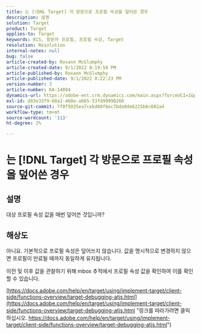 ```yaml
---
title: 는 [!DNL Target] 각 방문으로 프로필 속성을 덮어쓴 경우
description: 설명
solution: Target
product: Target
applies-to: Target
keywords: KCS, 방문자 프로필, 프로필 속성, Target
resolution: Resolution
internal-notes: null
bug: false
article-created-by: Roxann McGlumphy
article-created-date: 9/1/2022 8:19:58 PM
article-published-by: Roxann McGlumphy
article-published-date: 9/1/2022 8:22:23 PM
version-number: 3
article-number: KA-14094
dynamics-url: https://adobe-ent.crm.dynamics.com/main.aspx?forceUCI=1&pagetype=entityrecord&etn=knowledgearticle&id=18d89b6d-332a-ed11-9db1-002248086a27
exl-id: d83e33f9-60a2-468e-a665-53fd99990260
source-git-commit: 7f0f5035ea7cebd60f6ec7bda9de6225b6c602a4
workflow-type: tm+mt
source-wordcount: '113'
ht-degree: 2%

---
```


# 는 [!DNL Target] 각 방문으로 프로필 속성을 덮어쓴 경우

## 설명


대상 프로필 속성 값을 매번 덮어쓴 것입니까?


## 해상도


아니요. 기본적으로 프로필 속성은 덮어쓰지 않습니다. 값을 명시적으로 변경하지 않으면 프로필이 만료될 때까지 동일하게 유지됩니다.

이전 및 이후 값을 관찰하기 위해 mbox 추적에서 프로필 속성 값을 확인하여 이를 확인할 수 있습니다.

[https://docs.adobe.com/help/en/target/using/implement-target/client-side/functions-overview/target-debugging-atjs.html](https://docs.adobe.com/help/en/target/using/implement-target/client-side/functions-overview/target-debugging-atjs.html "링크를 따라가려면 클릭하십시오. https://docs.adobe.com/help/en/target/using/implement-target/client-side/functions-overview/target-debugging-atjs.html")
